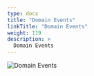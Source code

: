 ```yaml
---
type: docs
title: "Domain Events"
linkTitle: "Domain Events"
weight: 119
description: >
  Domain Events
---
```


![Domain Events](/images/bootcamp-slides/microservices-bootcamp/Slide119.PNG)
